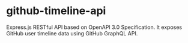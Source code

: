 # github-timeline-api
 Express.js RESTful API based on OpenAPI 3.0 Specification. It exposes GitHub user timeline data using GitHub GraphQL API.
